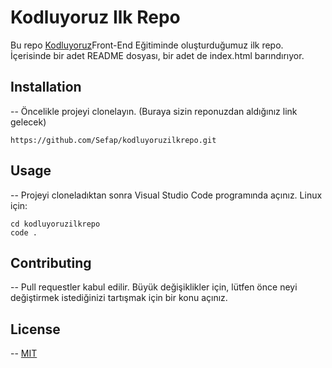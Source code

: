 # Kodluyoruz Ilk Repo
Bu repo [Kodluyoruz](https://www.kodluyoruz.org/)Front-End Eğitiminde oluşturduğumuz ilk repo. İçerisinde bir adet README dosyası, bir adet de index.html barındırıyor.

## Installation
--
Öncelikle projeyi clonelayın. (Buraya sizin reponuzdan aldığınız link gelecek)
```
https://github.com/Sefap/kodluyoruzilkrepo.git
```
## Usage
--
Projeyi cloneladıktan sonra Visual Studio Code programında açınız.
Linux için:
```
cd kodluyoruzilkrepo
code .
```
## Contributing
--
Pull requestler kabul edilir. Büyük değişiklikler için, lütfen önce neyi değiştirmek istediğinizi tartışmak için bir konu açınız.
## License
--
[MIT](https://choosealicense.com/licenses/mit/)